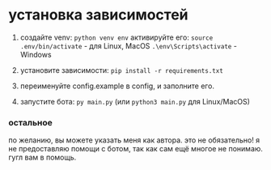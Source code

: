 # установка зависимостей
1. создайте venv: `python venv env`
активируйте его:
`source .env/bin/activate` - для Linux, MacOS
`.\env\Scripts\activate` - Windows

2. установите зависимости: `pip install -r requirements.txt`
3. переименуйте config.example в config, и заполните его.
4. запустите бота: `py main.py` (или `python3 main.py` для Linux/MacOS)

### остальное
по желанию, вы можете указать меня как автора. это не обязательно!
я не предоставляю помощи с ботом, так как сам ещё многое не понимаю. гугл вам в помощь.
